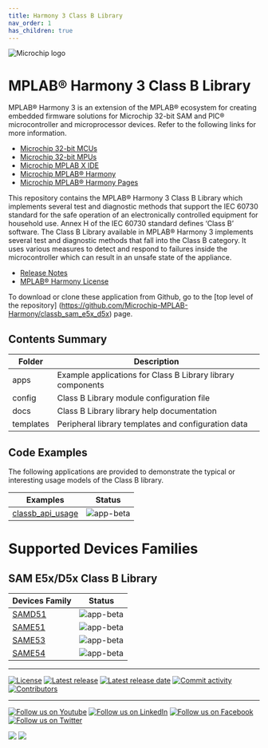 ```yaml
---
title: Harmony 3 Class B Library
nav_order: 1
has_children: true
---
```


![Microchip logo](https://raw.githubusercontent.com/wiki/Microchip-MPLAB-Harmony/Microchip-MPLAB-Harmony.github.io/images/microchip_logo.png)

# MPLAB® Harmony 3 Class B Library

MPLAB® Harmony 3 is an extension of the MPLAB® ecosystem for creating embedded firmware solutions for Microchip 32-bit SAM and PIC® microcontroller and microprocessor devices.  Refer to the following links for more information.

- [Microchip 32-bit MCUs](https://www.microchip.com/design-centers/32-bit)
- [Microchip 32-bit MPUs](https://www.microchip.com/design-centers/32-bit-mpus)
- [Microchip MPLAB X IDE](https://www.microchip.com/mplab/mplab-x-ide)
- [Microchip MPLAB® Harmony](https://www.microchip.com/mplab/mplab-harmony)
- [Microchip MPLAB® Harmony Pages](https://microchip-mplab-harmony.github.io/)

This repository contains the MPLAB® Harmony 3 Class B Library which implements several test and diagnostic methods that support the IEC 60730 standard for the safe operation of an electronically controlled equipment for household use.
Annex H of the IEC 60730 standard defines ‘Class B’ software. The Class B Library available in MPLAB® Harmony 3 implements several test and diagnostic methods that fall into the Class B category.
It uses various measures to detect and respond to failures inside the microcontroller which can result in an unsafe state of the appliance.

- [Release Notes](release_notes.md)
- [MPLAB® Harmony License](mplab_harmony_license.md)

To download or clone these application from Github, go to the [top level of the repository]
(https://github.com/Microchip-MPLAB-Harmony/classb_sam_e5x_d5x) page.


## Contents Summary

| Folder     | Description                                               |
| ---        | ---                                                       |
| apps       | Example applications for Class B Library library components     |
| config     | Class B Library module configuration file                       |
| docs       | Class B Library library help documentation                      |
| templates  | Peripheral library templates and configuration data       |


## Code Examples

The following applications are provided to demonstrate the typical or interesting usage models of the Class B library.

| Examples | Status |
| --- | :---: |
| [classb_api_usage](apps/sam_e5x_d5x/classb_api_usage/readme.md) | ![app-beta](https://img.shields.io/badge/application-beta-orange?style=plastic) |


# Supported Devices Families
 
## SAM E5x/D5x Class B Library

| Devices Family | Status |
| --- | :---: |
| [SAMD51](docs/sam_e5x_d5x/docs/readme.md) | ![app-beta](https://img.shields.io/badge/middleware-beta-orange?style=plastic) |
| [SAME51](docs/sam_e5x_d5x/docs/readme.md) | ![app-beta](https://img.shields.io/badge/middleware-beta-orange?style=plastic) |
| [SAME53](docs/sam_e5x_d5x/docs/readme.md) | ![app-beta](https://img.shields.io/badge/middleware-beta-orange?style=plastic) |
| [SAME54](docs/sam_e5x_d5x/docs/readme.md) | ![app-beta](https://img.shields.io/badge/middleware-beta-orange?style=plastic) |

____

[![License](https://img.shields.io/badge/license-Harmony%20license-orange.svg)](https://github.com/Microchip-MPLAB-Harmony/classb_sam_e5x_d5x/blob/master/mplab_harmony_license.md)
[![Latest release](https://img.shields.io/github/release/Microchip-MPLAB-Harmony/classb_sam_e5x_d5x.svg)](https://github.com/Microchip-MPLAB-Harmony/classb_sam_e5x_d5x/releases/latest)
[![Latest release date](https://img.shields.io/github/release-date/Microchip-MPLAB-Harmony/classb_sam_e5x_d5x.svg)](https://github.com/Microchip-MPLAB-Harmony/classb_sam_e5x_d5x/releases/latest)
[![Commit activity](https://img.shields.io/github/commit-activity/y/Microchip-MPLAB-Harmony/classb_sam_e5x_d5x.svg)](https://github.com/Microchip-MPLAB-Harmony/classb_sam_e5x_d5x/graphs/commit-activity)
[![Contributors](https://img.shields.io/github/contributors-anon/Microchip-MPLAB-Harmony/classb_sam_e5x_d5x.svg)]()

____

[![Follow us on Youtube](https://img.shields.io/badge/Youtube-Follow%20us%20on%20Youtube-red.svg)](https://www.youtube.com/user/MicrochipTechnology)
[![Follow us on LinkedIn](https://img.shields.io/badge/LinkedIn-Follow%20us%20on%20LinkedIn-blue.svg)](https://www.linkedin.com/company/microchip-technology)
[![Follow us on Facebook](https://img.shields.io/badge/Facebook-Follow%20us%20on%20Facebook-blue.svg)](https://www.facebook.com/microchiptechnology/)
[![Follow us on Twitter](https://img.shields.io/twitter/follow/MicrochipTech.svg?style=social)](https://twitter.com/MicrochipTech)

[![](https://img.shields.io/github/stars/Microchip-MPLAB-Harmony/classb_sam_e5x_d5x.svg?style=social)]()
[![](https://img.shields.io/github/watchers/Microchip-MPLAB-Harmony/classb_sam_e5x_d5x.svg?style=social)]()
